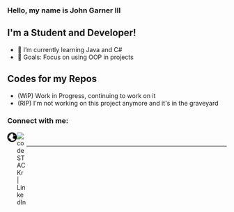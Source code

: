 ### Hello, my name is John Garner III

## I'm a Student and Developer!
- 🌱 I’m currently learning Java and C#
- 🥅 Goals: Focus on using OOP in projects


## Codes for my Repos
- (WiP) Work in Progress, continuing to work on it
- (RIP) I'm not working on this project anymore and it's in the graveyard


### Connect with me:

[<img align="left" alt="codeSTACKr.com" width="22px" src="https://raw.githubusercontent.com/iconic/open-iconic/master/svg/globe.svg" />][website]
[<img align="left" alt="codeSTACKr | LinkedIn" width="22px" src="https://cdn.jsdelivr.net/npm/simple-icons@v3/icons/linkedin.svg" />][linkedin]


<br>

---




[website]: https://johngarneriii.github.io/
[linkedin]: https://www.linkedin.com/in/johngarneriii/
